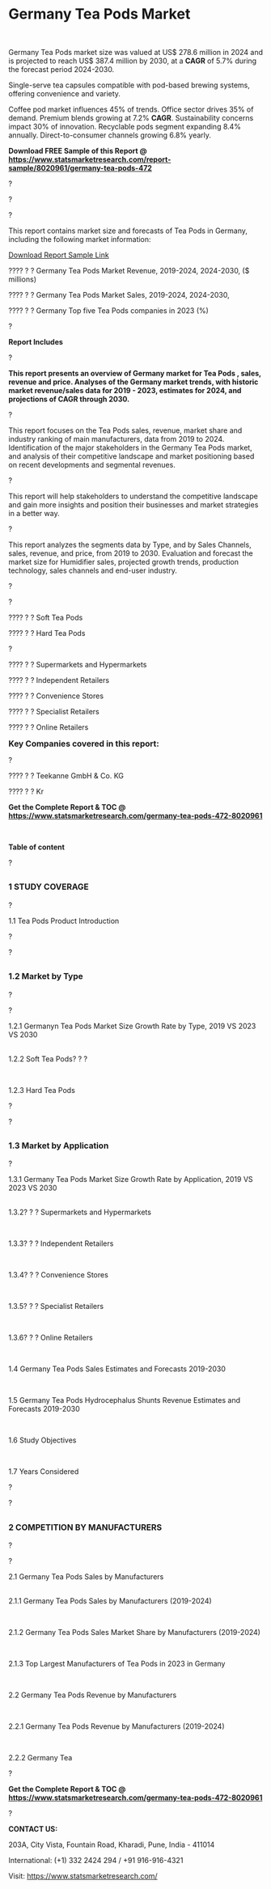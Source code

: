 <h1>Germany Tea Pods Market</h1><br/><p>Germany Tea Pods market size was valued at US$ 278.6 million in 2024 and is projected to reach US$ 387.4 million by 2030, at a <strong>CAGR</strong> of 5.7% during the forecast period 2024-2030.</p>
 
 
 
 <p>Single-serve tea capsules compatible with pod-based brewing systems, offering convenience and variety.</p>
 
 
 
 <p>Coffee pod market influences 45% of trends. Office sector drives 35% of demand. Premium blends growing at 7.2% <strong>CAGR</strong>. Sustainability concerns impact 30% of innovation. Recyclable pods segment expanding 8.4% annually. Direct-to-consumer channels growing 6.8% yearly.</p>
 
 
 
 <div><b>Download FREE Sample of this Report @ <a href="https://www.statsmarketresearch.com/download-free-sample/8020961/germany-tea-pods-472">https://www.statsmarketresearch.com/report-sample/8020961/germany-tea-pods-472</a></b></div>
 
 
 
 <p>? </p>
 
 
 
 <p>? </p>
 
 
 
 <p>? </p>
 
 
 
 <p>This report contains market size and forecasts of Tea Pods in Germany, including the following market information:</p>
 
 
 
 <p><a href="https://www.statsmarketresearch.com/download-free-sample/8020961/germany-tea-pods-472">Download Report Sample Link</a></p>
 
 
 
 <p>???? ? ? Germany Tea Pods Market Revenue, 2019-2024, 2024-2030, ($ millions)</p>
 
 
 
 <p>???? ? ? Germany Tea Pods Market Sales, 2019-2024, 2024-2030,</p>
 
 
 
 <p>???? ? ? Germany Top five Tea Pods companies in 2023 (%)</p>
 
 
 
 <p>? </p>
 
 
 
 <p><strong>Report Includes</strong></p>
 
 
 
 <p>? </p>
 
 
 
 <p><strong>This report presents an overview of Germany market for Tea Pods , sales, revenue and price. Analyses of the Germany market trends, with historic market revenue/sales data for 2019 - 2023, estimates for 2024, and projections of <strong>CAGR</strong> through 2030.</strong></p>
 
 
 
 <p>? </p>
 
 
 
 <p>This report focuses on the Tea Pods sales, revenue, market share and industry ranking of main manufacturers, data from 2019 to 2024. Identification of the major stakeholders in the Germany Tea Pods market, and analysis of their competitive landscape and market positioning based on recent developments and segmental revenues.</p>
 
 
 
 <p>? </p>
 
 
 
 <p>This report will help stakeholders to understand the competitive landscape and gain more insights and position their businesses and market strategies in a better way.</p>
 
 
 
 <p>? </p>
 
 
 
 <p>This report analyzes the segments data by Type, and by Sales Channels, sales, revenue, and price, from 2019 to 2030. Evaluation and forecast the market size for Humidifier sales, projected growth trends, production technology, sales channels and end-user industry.</p>
 
 
 
 <p>? </p>
 
 
 
 <p>? </p>
 
 
 
 <p>???? ? ? Soft Tea Pods</p>
 
 
 
 <p>???? ? ? Hard Tea Pods</p>
 
 
 
 <p>? </p>
 
 
 
 <p>???? ? ? Supermarkets and Hypermarkets</p>
 
 
 
 <p>???? ? ? Independent Retailers</p>
 
 
 
 <p>???? ? ? Convenience Stores</p>
 
 
 
 <p>???? ? ? Specialist Retailers</p>
 
 
 
 <p>???? ? ? Online Retailers</p>
 
 
 
 <p><span style="font-size:16px"><strong>Key Companies covered in this report:</strong></span></p>
 
 
 
 <p>? </p>
 
 
 
 <p>???? ? ? Teekanne GmbH & Co. KG</p>
 
 
 
 <p>???? ? ? Kr</p>
 
 
 
 <div><b>Get the Complete Report & TOC @ <a href="https://www.statsmarketresearch.com/germany-tea-pods-472-8020961">https://www.statsmarketresearch.com/germany-tea-pods-472-8020961</a></b></div>
 
 
 
 <p><br />
 
 <b>Table of content</b></p>
 
 
 
 <p>? </p>
 
 
 
 <h2><span style="font-size:16px"><strong>1 STUDY COVERAGE</strong></span></h2>
 
 
 
 <p>? </p>
 
 
 
 <p>1.1 Tea Pods Product Introduction</p>
 
 
 
 <p>? </p>
 
 
 
 <p>? </p>
 
 
 
 <h2><span style="font-size:16px"><strong>1.2 Market by Type</strong></span></h2>
 
 
 
 <p>? </p>
 
 
 
 <p>? </p>
 
 
 
 <p>1.2.1 Germanyn Tea Pods Market Size Growth Rate by Type, 2019 VS 2023 VS 2030<br />
 
 <br />
 
 1.2.2 Soft Tea Pods? ? ? <br />
 
 <br />
 
 1.2.3 Hard Tea Pods<br />
 
 ? </p>
 
 
 
 <p>? </p>
 
 
 
 <h2><span style="font-size:16px"><strong>1.3 Market by Application</strong></span></h2>
 
 
 
 <p>? </p>
 
 
 
 <p>1.3.1 Germany Tea Pods Market Size Growth Rate by Application, 2019 VS 2023 VS 2030<br />
 
 <br />
 
 1.3.2? ? ? Supermarkets and Hypermarkets<br />
 
 <br />
 
 1.3.3? ? ? Independent Retailers<br />
 
 <br />
 
 1.3.4? ? ? Convenience Stores<br />
 
 <br />
 
 1.3.5? ? ? Specialist Retailers<br />
 
 <br />
 
 1.3.6? ? ? Online Retailers<br />
 
 <br />
 
 1.4 Germany Tea Pods Sales Estimates and Forecasts 2019-2030<br />
 
 <br />
 
 1.5 Germany Tea Pods Hydrocephalus Shunts Revenue Estimates and Forecasts 2019-2030<br />
 
 <br />
 
 1.6 Study Objectives<br />
 
 <br />
 
 1.7 Years Considered</p>
 
 
 
 <p>? </p>
 
 
 
 <p>? </p>
 
 
 
 <h2><span style="font-size:16px"><strong>2 COMPETITION BY MANUFACTURERS</strong></span></h2>
 
 
 
 <p>? </p>
 
 
 
 <p>? </p>
 
 
 
 <p>2.1 Germany Tea Pods Sales by Manufacturers<br />
 
 <br />
 
 2.1.1 Germany Tea Pods Sales by Manufacturers (2019-2024)<br />
 
 <br />
 
 2.1.2 Germany Tea Pods Sales Market Share by Manufacturers (2019-2024)<br />
 
 <br />
 
 2.1.3 Top Largest Manufacturers of Tea Pods in 2023 in Germany<br />
 
 <br />
 
 2.2 Germany Tea Pods Revenue by Manufacturers<br />
 
 <br />
 
 2.2.1 Germany Tea Pods Revenue by Manufacturers (2019-2024)<br />
 
 <br />
 
 2.2.2 Germany Tea</p>
 
 
 
 <p>? </p>
 
 
 
 <div><b>Get the Complete Report & TOC @ <a href="https://www.statsmarketresearch.com/germany-tea-pods-472-8020961">https://www.statsmarketresearch.com/germany-tea-pods-472-8020961</a></b></div>
 
 
 
 <p>? </p>
 
 
 
 <p><b>CONTACT US:</b><br />
 
 203A, City Vista, Fountain Road, Kharadi, Pune, India - 411014<br />
 
 International: (+1) 332 2424 294 / +91 916-916-4321<br />
 
 Visit: <a href="https://www.statsmarketresearch.com/">https://www.statsmarketresearch.com/</a></p>